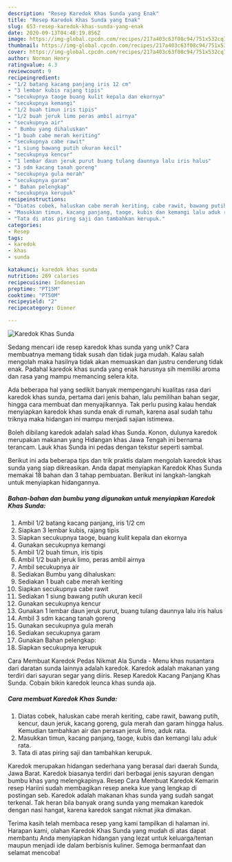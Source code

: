 ```yaml
---
description: "Resep Karedok Khas Sunda yang Enak"
title: "Resep Karedok Khas Sunda yang Enak"
slug: 653-resep-karedok-khas-sunda-yang-enak
date: 2020-09-13T04:48:19.856Z
image: https://img-global.cpcdn.com/recipes/217a403c63f08c94/751x532cq70/karedok-khas-sunda-foto-resep-utama.jpg
thumbnail: https://img-global.cpcdn.com/recipes/217a403c63f08c94/751x532cq70/karedok-khas-sunda-foto-resep-utama.jpg
cover: https://img-global.cpcdn.com/recipes/217a403c63f08c94/751x532cq70/karedok-khas-sunda-foto-resep-utama.jpg
author: Norman Henry
ratingvalue: 4.3
reviewcount: 9
recipeingredient:
- "1/2 batang kacang panjang iris 12 cm"
- "3 lembar kubis rajang tipis"
- "secukupnya taoge buang kulit kepala dan ekornya"
- "secukupnya kemangi"
- "1/2 buah timun iris tipis"
- "1/2 buah jeruk limo peras ambil airnya"
- "secukupnya air"
- " Bumbu yang dihaluskan"
- "1 buah cabe merah keriting"
- "secukupnya cabe rawit"
- "1 siung bawang putih ukuran kecil"
- "secukupnya kencur"
- "1 lembar daun jeruk purut buang tulang daunnya lalu iris halus"
- "3 sdm kacang tanah goreng"
- "secukupnya gula merah"
- "secukupnya garam"
- " Bahan pelengkap"
- "secukupnya kerupuk"
recipeinstructions:
- "Diatas cobek, haluskan cabe merah keriting, cabe rawit, bawang putih, kencur, daun jeruk, kacang goreng, gula merah dan garam hingga halus. Kemudian tambahkan air dan perasan jeruk limo, aduk rata."
- "Masukkan timun, kacang panjang, taoge, kubis dan kemangi lalu aduk rata."
- "Tata di atas piring saji dan tambahkan kerupuk."
categories:
- Resep
tags:
- karedok
- khas
- sunda

katakunci: karedok khas sunda 
nutrition: 269 calories
recipecuisine: Indonesian
preptime: "PT15M"
cooktime: "PT50M"
recipeyield: "2"
recipecategory: Dinner

---
```



![Karedok Khas Sunda](https://img-global.cpcdn.com/recipes/217a403c63f08c94/751x532cq70/karedok-khas-sunda-foto-resep-utama.jpg)

Sedang mencari ide resep karedok khas sunda yang unik? Cara membuatnya memang tidak susah dan tidak juga mudah. Kalau salah mengolah maka hasilnya tidak akan memuaskan dan justru cenderung tidak enak. Padahal karedok khas sunda yang enak harusnya sih memiliki aroma dan rasa yang mampu memancing selera kita.

Ada beberapa hal yang sedikit banyak mempengaruhi kualitas rasa dari karedok khas sunda, pertama dari jenis bahan, lalu pemilihan bahan segar, hingga cara membuat dan menyajikannya. Tak perlu pusing kalau hendak menyiapkan karedok khas sunda enak di rumah, karena asal sudah tahu triknya maka hidangan ini mampu menjadi sajian istimewa.

Boleh dibilang karedok adalah salad khas Sunda. Konon, dulunya karedok merupakan makanan yang Hidangan khas Jawa Tengah ini bernama terancam. Lauk khas Sunda ini pedas dengan tekstur seperti sambal.


Berikut ini ada beberapa tips dan trik praktis dalam mengolah karedok khas sunda yang siap dikreasikan. Anda dapat menyiapkan Karedok Khas Sunda memakai 18 bahan dan 3 tahap pembuatan. Berikut ini langkah-langkah untuk menyiapkan hidangannya.

<!--inarticleads1-->

##### Bahan-bahan dan bumbu yang digunakan untuk menyiapkan Karedok Khas Sunda:

1. Ambil 1/2 batang kacang panjang, iris 1/2 cm
1. Siapkan 3 lembar kubis, rajang tipis
1. Siapkan secukupnya taoge, buang kulit kepala dan ekornya
1. Gunakan secukupnya kemangi
1. Ambil 1/2 buah timun, iris tipis
1. Ambil 1/2 buah jeruk limo, peras ambil airnya
1. Ambil secukupnya air
1. Sediakan  Bumbu yang dihaluskan:
1. Sediakan 1 buah cabe merah keriting
1. Siapkan secukupnya cabe rawit
1. Sediakan 1 siung bawang putih ukuran kecil
1. Gunakan secukupnya kencur
1. Gunakan 1 lembar daun jeruk purut, buang tulang daunnya lalu iris halus
1. Ambil 3 sdm kacang tanah goreng
1. Gunakan secukupnya gula merah
1. Sediakan secukupnya garam
1. Gunakan  Bahan pelengkap:
1. Siapkan secukupnya kerupuk


Cara Membuat Karedok Pedas Nikmat Ala Sunda - Menu khas nusantara dari daratan sunda lainnya adalah karedok. Karedok adalah makanan yang terdiri dari sayuran segar yang diiris. Resep Karedok Kacang Panjang Khas Sunda. Cobain bikin karedok leunca khas sunda aja. 

<!--inarticleads2-->

##### Cara membuat Karedok Khas Sunda:

1. Diatas cobek, haluskan cabe merah keriting, cabe rawit, bawang putih, kencur, daun jeruk, kacang goreng, gula merah dan garam hingga halus. Kemudian tambahkan air dan perasan jeruk limo, aduk rata.
1. Masukkan timun, kacang panjang, taoge, kubis dan kemangi lalu aduk rata.
1. Tata di atas piring saji dan tambahkan kerupuk.


Karedok merupakan hidangan sederhana yang berasal dari daerah Sunda, Jawa Barat. Karedok biasanya terdiri dari berbagai jenis sayuran dengan bumbu khas yang melengkapinya. Resep Cara Membuat Karedok Kemarin resep Hariini sudah membagikan resep aneka kue yang lengkap di postingan seb. Karedok adalah makanan khas sunda yang sudah sangat terkenal. Tak heran bila banyak orang sunda yang memakan karedok dengan nasi hangat, karena karedok sangat nikmat jika dimakan. 

Terima kasih telah membaca resep yang kami tampilkan di halaman ini. Harapan kami, olahan Karedok Khas Sunda yang mudah di atas dapat membantu Anda menyiapkan hidangan yang lezat untuk keluarga/teman maupun menjadi ide dalam berbisnis kuliner. Semoga bermanfaat dan selamat mencoba!
